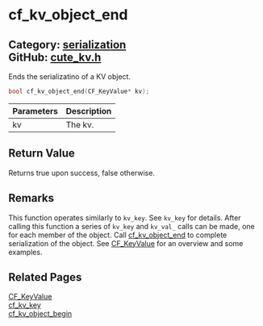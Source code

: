# cf_kv_object_end

Category: [serialization](https://github.com/RandyGaul/cute_framework/blob/master/docs/api_reference?id=serialization)  
GitHub: [cute_kv.h](https://github.com/RandyGaul/cute_framework/blob/master/include/cute_kv.h)  
---

Ends the serializatino of a KV object.

```cpp
bool cf_kv_object_end(CF_KeyValue* kv);
```

Parameters | Description
--- | ---
kv | The kv.

## Return Value

Returns true upon success, false otherwise.

## Remarks

This function operates similarly to `kv_key`. See `kv_key` for details. After calling this function a series of `kv_key` and
`kv_val_` calls can be made, one for each member of the object. Call [cf_kv_object_end](https://github.com/RandyGaul/cute_framework/blob/master/docs/serialization/cf_kv_object_end.md) to complete serialization of the object.
See [CF_KeyValue](https://github.com/RandyGaul/cute_framework/blob/master/docs/serialization/cf_keyvalue.md) for an overview and some examples.

## Related Pages

[CF_KeyValue](https://github.com/RandyGaul/cute_framework/blob/master/docs/serialization/cf_keyvalue.md)  
[cf_kv_key](https://github.com/RandyGaul/cute_framework/blob/master/docs/serialization/cf_kv_key.md)  
[cf_kv_object_begin](https://github.com/RandyGaul/cute_framework/blob/master/docs/serialization/cf_kv_object_begin.md)  
